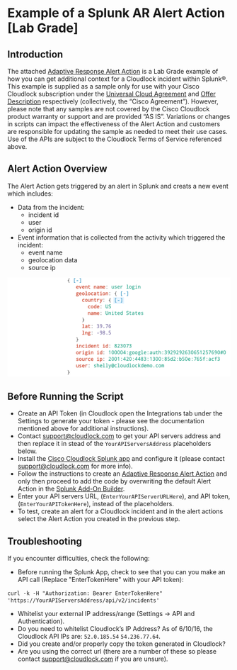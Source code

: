# Example of a Splunk AR Alert Action [Lab Grade]

## Introduction
The attached [Adaptive Response Alert Action](http://dev.splunk.com/view/enterprise-security/SP-CAAAFBF) is a Lab Grade example of how you can get additional context for a Cloudlock incident within Splunk®. This example is supplied as a sample only for use with your Cisco Cloudlock subscription under the [Universal Cloud Agreement](http://www.cisco.com/c/dam/en_us/about/doing_business/legal/docs/universal-cloud-agreement.pdf) and [Offer Description](http://www.cisco.com/c/dam/en_us/about/doing_business/legal/docs/omnibus-cloud-security.pdf) respectively (collectively, the “Cisco Agreement”).
However, please note that any samples are not covered by the Cisco Cloudlock product warranty or support and are provided “AS IS”. Variations or changes in scripts can impact the effectiveness of the Alert Action and customers are responsible for updating the sample as needed to meet their use cases. Use of the APIs are subject to the Cloudlock Terms of Service referenced above.

## Alert Action Overview
The Alert Action gets triggered by an alert in Splunk and creats a new event which includes:
* Data from the incident:
  - incident id
  - user
  - origin id
* Event information that is collected from the activity which triggered the incident:
  - event name
  - geolocation data
  - source ip
  
![Example](https://github.com/CiscoDevNet/cloud-security/blob/master/Cloudlock/Splunk/Alert%20Action/UEBA%20Context%20AR.png)
 
## Before Running the Script
* Create an API Token (in Cloudlock open the Integrations tab under the Settings to generate your token - please see the documentation mentioned above for additional instructions).
* Contact support@cloudlock.com to get your API servers address and then replace it in stead of the `YourAPIServersAddress` placeholders below.
* Install the [Cisco Cloudlock Splunk app](https://splunkbase.splunk.com/app/3043/) and configure it (please contact support@cloudlock.com for more info).
* Follow the instructions to create an [Adaptive Response Alert Action](http://dev.splunk.com/view/enterprise-security/SP-CAAAFBF) and only then proceed to add the code by overwriting the default Alert Action in the [Splunk Add-On Builder](https://splunkbase.splunk.com/app/2962/).
* Enter your API servers URL, (`EnterYourAPIServerURLHere`), and API token, (`EnterYourAPITokenHere`), instead of the placeholders.
* To test, create an alert for a Cloudlock incident and in the alert actions select the Alert Action you created in the previous step.


## Troubleshooting
If you encounter difficulties, check the following:
* Before running the Splunk App, check to see that you can you make an API call (Replace "EnterTokenHere" with your API token):
```
curl -k -H "Authorization: Bearer EnterTokenHere" 'https://YourAPIServersAddress/api/v2/incidents'
```

* Whitelist your external IP address/range (Settings -> API and Authentication).
* Do you need to whitelist Cloudlock’s IP Address? As of 6/10/16, the Cloudlock API IPs are: `52.0.185.54`
  `54.236.77.64`.
* Did you create and/or properly copy the token generated in Cloudlock?
* Are you using the correct url (there are a number of these so please contact support@cloudlock.com if you are unsure).
